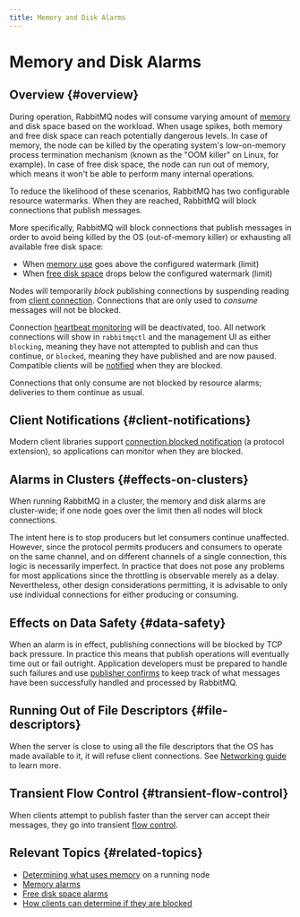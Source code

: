 ```yaml
---
title: Memory and Disk Alarms
---
```

<!--
Copyright (c) 2005-2024 Broadcom. All Rights Reserved. The term "Broadcom" refers to Broadcom Inc. and/or its subsidiaries.

All rights reserved. This program and the accompanying materials
are made available under the terms of the under the Apache License,
Version 2.0 (the "License”); you may not use this file except in compliance
with the License. You may obtain a copy of the License at

https://www.apache.org/licenses/LICENSE-2.0

Unless required by applicable law or agreed to in writing, software
distributed under the License is distributed on an "AS IS" BASIS,
WITHOUT WARRANTIES OR CONDITIONS OF ANY KIND, either express or implied.
See the License for the specific language governing permissions and
limitations under the License.
-->

# Memory and Disk Alarms

## Overview {#overview}

During operation, RabbitMQ nodes will consume varying amount of [memory](./memory-use) and disk
space based on the workload. When usage spikes, both memory and free disk space can reach
potentially dangerous levels. In case of memory, the node can be killed
by the operating system's low-on-memory process termination mechanism
(known as the "OOM killer" on Linux, for example). In case of free disk space,
the node can run out of memory, which means it won't be able to perform
many internal operations.

To reduce the likelihood of these scenarios, RabbitMQ has two configurable resource
watermarks. When they are reached, RabbitMQ will block connections that publish messages.

More specifically, RabbitMQ will block connections that
publish messages in order to avoid being killed by the
OS (out-of-memory killer) or exhausting all available free disk space:

 * When [memory use](./memory-use) goes above the configured watermark (limit)
 * When [free disk space](./disk-alarms) drops below the configured watermark (limit)

Nodes will temporarily _block_ publishing connections
by suspending reading from [client connection](./connections).
Connections that are only used to *consume* messages will not be blocked.

Connection [heartbeat monitoring](./heartbeats) will be deactivated, too.
All network connections will show in `rabbitmqctl` and the
management UI as either `blocking`, meaning they
have not attempted to publish and can thus continue, or
`blocked`, meaning they have published and are now
paused. Compatible clients will be [notified](#client-notifications)
when they are blocked.

Connections that only consume are not blocked by resource alarms; deliveries
to them continue as usual.


## Client Notifications {#client-notifications}

Modern client libraries support [connection.blocked notification](./connection-blocked)
(a protocol extension), so applications can monitor when they are blocked.


## Alarms in Clusters {#effects-on-clusters}

When running RabbitMQ in a cluster, the memory and disk alarms
are cluster-wide; if one node goes over the limit then all nodes
will block connections.

The intent here is to stop producers but let consumers continue
unaffected. However, since the protocol permits producers and consumers
to operate on the same channel, and on different channels of a
single connection, this logic is necessarily imperfect. In
practice that does not pose any problems for most applications
since the throttling is observable merely as a
delay. Nevertheless, other design considerations permitting, it
is advisable to only use individual connections for either
producing or consuming.


## Effects on Data Safety {#data-safety}

When an alarm is in effect, publishing connections will be blocked by TCP back pressure.
In practice this means that publish operations will eventually time out or fail outright.
Application developers must be prepared to handle such failures and use [publisher confirms](./confirms)
to keep track of what messages have been successfully handled and processed by RabbitMQ.


## Running Out of File Descriptors {#file-descriptors}

When the server is close to using all the file descriptors
that the OS has made available to it, it will refuse client
connections. See [Networking guide](./networking) to learn more.


## Transient Flow Control {#transient-flow-control}

When clients attempt to publish faster than the server can
accept their messages, they go into transient [flow control](./flow-control).


## Relevant Topics {#related-topics}

 * [Determining what uses memory](./memory-use) on a running node
 * [Memory alarms](./memory)
 * [Free disk space alarms](./disk-alarms)
 * [How clients can determine if they are blocked](./connection-blocked)
